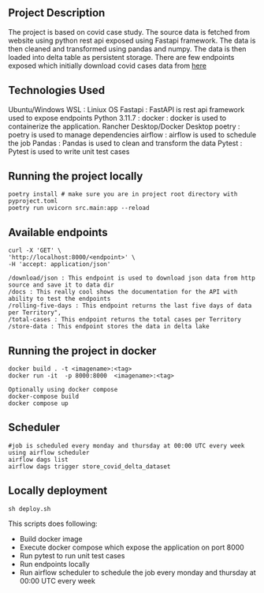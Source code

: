 ## Project Description

The project is based on covid case study. The source data is fetched from website using python rest api exposed using Fastapi framework.
The data is then cleaned and transformed using pandas and numpy. The data is then loaded into delta table as persistent storage.
There are few endpoints exposed which initially download covid cases data from [here](https://www.ecdc.europa.eu/en/publications-data/data-daily-new-cases-covid-19-eueea-country)


## Technologies Used
Ubuntu/Windows WSL : Liniux OS
Fastapi : FastAPI is rest api framework used to expose endpoints 
Python 3.11.7 :
docker : docker is used to containerize the application. Rancher Desktop/Docker Desktop
poetry : poetry is used to manage dependencies
airflow : airflow is used to schedule the job
Pandas : Pandas is used to clean and transform the data
Pytest : Pytest is used to write unit test cases

## Running the project locally 

    poetry install # make sure you are in project root directory with pyproject.toml
    poetry run uvicorn src.main:app --reload 

## Available endpoints

    curl -X 'GET' \
    'http://localhost:8000/<endpoint>' \
    -H 'accept: application/json'

    /download/json : This endpoint is used to download json data from http source and save it to data dir 
    /docs : This really cool shows the documentation for the API with ability to test the endpoints
    /rolling-five-days : This endpoint returns the last five days of data per Territory",
    /total-cases : This endpoint returns the total cases per Territory
    /store-data : This endpoint stores the data in delta lake



## Running the project in docker
    
    docker build . -t <imagename>:<tag>
    docker run -it  -p 8000:8000  <imagename>:<tag>

    Optionally using docker compose
    docker-compose build 
    docker compose up

## Scheduler
    #job is scheduled every monday and thursday at 00:00 UTC every week using airflow scheduler
    airflow dags list
    airflow dags trigger store_covid_delta_dataset

## Locally deployment 
    sh deploy.sh 
This scripts does following:
- Build docker image
- Execute docker compose which expose the application on port 8000 
- Run pytest to run unit test cases
- Run endpoints locally
- Run airflow scheduler to schedule the job every monday and thursday at 00:00 UTC every week

    